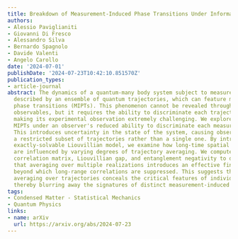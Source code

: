 ```yaml
---
title: Breakdown of Measurement-Induced Phase Transitions Under Information Loss
authors:
- Alessio Paviglianiti
- Giovanni Di Fresco
- Alessandro Silva
- Bernardo Spagnolo
- Davide Valenti
- Angelo Carollo
date: '2024-07-01'
publishDate: '2024-07-23T10:42:10.851570Z'
publication_types:
- article-journal
abstract: The dynamics of a quantum-many body system subject to measurements is naturally
  described by an ensemble of quantum trajectories, which can feature measurement-induced
  phase transitions (MIPTs). This phenomenon cannot be revealed through ensemble-averaged
  observables, but it requires the ability to discriminate each trajectory separately,
  making its experimental observation extremely challenging. We explore the fate of
  MIPTs under an observer's reduced ability to discriminate each measurement outcome.
  This introduces uncertainty in the state of the system, causing observables to probe
  a restricted subset of trajectories rather than a single one. By introducing an
  exactly-solvable Liouvillian model, we examine how long-time spatial correlations
  are influenced by varying degrees of trajectory averaging. We compute exactly the
  correlation matrix, Liouvillian gap, and entanglement negativity to demonstrate
  that averaging over multiple realizations introduces an effective finite lengthscale,
  beyond which long-range correlations are suppressed. This suggests that partial
  averaging over trajectories conceals the critical features of individual realizations,
  thereby blurring away the signatures of distinct measurement-induced phases.
tags:
- Condensed Matter - Statistical Mechanics
- Quantum Physics
links:
- name: arXiv
  url: https://arxiv.org/abs/2024-07-23
---
```

